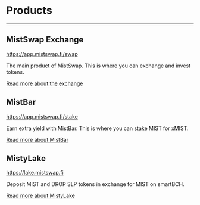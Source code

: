 # Products

---

## MistSwap Exchange

<https://app.mistswap.fi/swap>

The main product of MistSwap. This is where you can exchange and invest tokens.

[Read more about the exchange](/products/amm-exchange/)



## MistBar

<https://app.mistswap.fi/stake>

Earn extra yield with MistBar. This is where you can stake MIST for xMIST.

[Read more about MistBar](/products/amm-exchange/)

## MistyLake

<https://lake.mistswap.fi>

Deposit MIST and DROP SLP tokens in exchange for MIST on smartBCH.

[Read more about MistyLake](/products/mistylake/)
